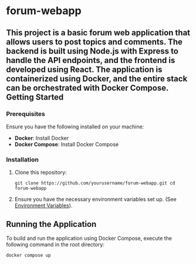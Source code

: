 # forum-webapp

This project is a basic forum web application that allows users to post topics and comments. The backend is built using Node.js with Express to handle the API endpoints, and the frontend is developed using React. The application is containerized using Docker, and the entire stack can be orchestrated with Docker Compose.
Getting Started
---------------

### Prerequisites

Ensure you have the following installed on your machine:

-   **Docker**: Install Docker
-   **Docker Compose**: Install Docker Compose

### Installation

1.  Clone this repository:

    `git clone https://github.com/yourusername/forum-webapp.git
    cd forum-webapp`

2.  Ensure you have the necessary environment variables set up. (See [Environment Variables](#environment-variables)).

Running the Application
-----------------------

To build and run the application using Docker Compose, execute the following command in the root directory:


`docker compose up`
